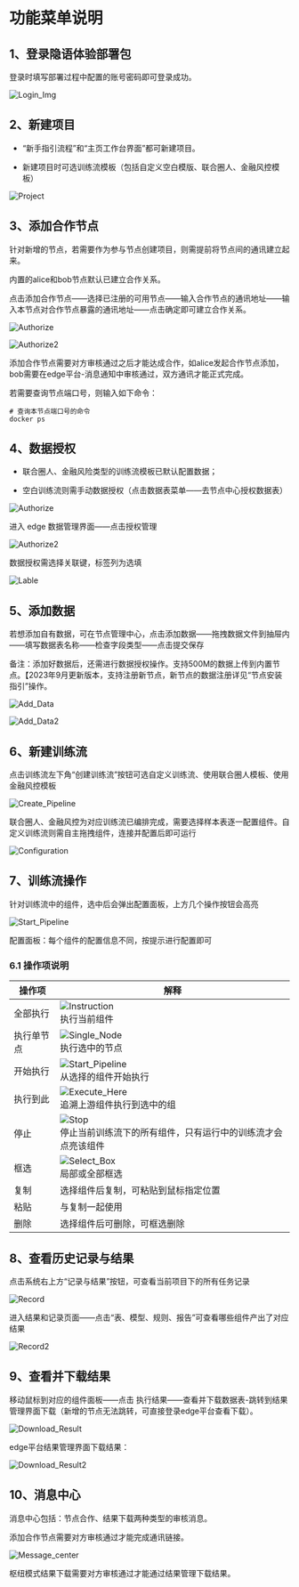 # 功能菜单说明

## 1、登录隐语体验部署包

登录时填写部署过程中配置的账号密码即可登录成功。

![Login_Img](../imgs/login_img.png)

## 2、新建项目

- “新手指引流程”和“主页工作台界面”都可新建项目。

- 新建项目时可选训练流模板（包括自定义空白模版、联合圈人、金融风控模板）

![Project](../imgs/menu1.png)

## 3、添加合作节点

针对新增的节点，若需要作为参与节点创建项目，则需提前将节点间的通讯建立起来。

内置的alice和bob节点默认已建立合作关系。

点击添加合作节点——选择已注册的可用节点——输入合作节点的通讯地址——输入本节点对合作节点暴露的通讯地址——点击确定即可建立合作关系。

![Authorize](../imgs/menu2.png)

![Authorize2](../imgs/menu3.png)

添加合作节点需要对方审核通过之后才能达成合作，如alice发起合作节点添加，bob需要在edge平台-消息通知中审核通过，双方通讯才能正式完成。

若需要查询节点端口号，则输入如下命令：

```shell
# 查询本节点端口号的命令
docker ps
```

## 4、数据授权

- 联合圈人、金融风险类型的训练流模板已默认配置数据；

- 空白训练流则需手动数据授权（点击数据表菜单——去节点中心授权数据表）

![Authorize](../imgs/authorize.png)

进入 edge 数据管理界面——点击授权管理

![Authorize2](../imgs/authorize2.png)

数据授权需选择关联键，标签列为选填

![Lable](../imgs/lable.png)

## 5、添加数据

若想添加自有数据，可在节点管理中心，点击添加数据——拖拽数据文件到抽屉内——填写数据表名称——检查字段类型——点击提交保存

备注：添加好数据后，还需进行数据授权操作。支持500M的数据上传到内置节点。【2023年9月更新版本，支持注册新节点，新节点的数据注册详见“节点安装指引”操作。

![Add_Data](../imgs/add_data.png)

![Add_Data2](../imgs/add_data2.png)

## 6、新建训练流

点击训练流左下角“创建训练流”按钮可选自定义训练流、使用联合圈人模板、使用金融风控模板

![Create_Pipeline](../imgs/create_pipeline.png)

联合圈人、金融风控为对应训练流已编排完成，需要选择样本表逐一配置组件。自定义训练流则需自主拖拽组件，连接并配置后即可运行

![Configuration](../imgs/configuration.png)

## 7、训练流操作

针对训练流中的组件，选中后会弹出配置面板，上方几个操作按钮会高亮

![Start_Pipeline](../imgs/start_pipeline.png)

配置面板：每个组件的配置信息不同，按提示进行配置即可

### 6.1 操作项说明

| **操作项** | **解释**                                                           |
|---------|------------------------------------------------------------------|
| 全部执行    | ![Instruction](../imgs/instruction.png)<br/>执行当前组件            |
| 执行单节点   | ![Single_Node](../imgs/single_node.png)<br/>执行选中的节点           |
| 开始执行    | ![Start_Pipeline](../imgs/start_pipeline2.png)<br/>从选择的组件开始执行 |
| 执行到此    | ![Execute_Here](../imgs/execute_here.png)<br/>追溯上游组件执行到选中的组   |
| 停止      | ![Stop](../imgs/stop.png)<br/>停止当前训练流下的所有组件，只有运行中的训练流才会点亮该组件  |
| 框选      | ![Select_Box](../imgs/select_box.png)<br/>局部或全部框选             |
| 复制      | 选择组件后复制，可粘贴到鼠标指定位置                                               |
| 粘贴      | 与复制一起使用                                                          |
| 删除      | 选择组件后可删除，可框选删除                                                   |

## 8、查看历史记录与结果

点击系统右上方“记录与结果”按钮，可查看当前项目下的所有任务记录

![Record](../imgs/record.png)

进入结果和记录页面——点击“表、模型、规则、报告”可查看哪些组件产出了对应结果

![Record2](../imgs/record2.png)

## 9、查看并下载结果

移动鼠标到对应的组件面板——点击 执行结果——查看并下载数据表-跳转到结果管理界面下载（新增的节点无法跳转，可直接登录edge平台查看下载）。

![Download_Result](../imgs/download_result.png)

edge平台结果管理界面下载结果：

![Download_Result2](../imgs/download_result2.png)

## 10、消息中心

消息中心包括：节点合作、结果下载两种类型的审核消息。

添加合作节点需要对方审核通过才能完成通讯链接。

![Message_center](../imgs/message_center.png)

枢纽模式结果下载需要对方审核通过才能通过结果管理下载结果。